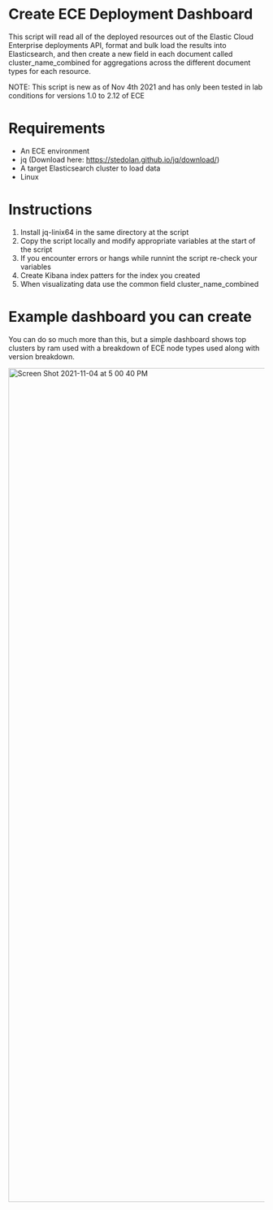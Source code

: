 # Create ECE Deployment Dashboard
This script will read all of the deployed resources out of the Elastic Cloud Enterprise deployments API, format and bulk load the results into Elasticsearch, and then create a new field in each document called cluster_name_combined for aggregations across the different document types for each resource.

NOTE: This script is new as of Nov 4th 2021 and has only been tested in lab conditions for versions 1.0 to 2.12 of ECE

# Requirements
- An ECE environment
- jq (Download here: https://stedolan.github.io/jq/download/)
- A target Elasticsearch cluster to load data
- Linux

# Instructions
1. Install jq-linix64 in the same directory at the script
2. Copy the script locally and modify appropriate variables at the start of the script
3. If you encounter errors or hangs while runnint the script re-check your variables
4. Create Kibana index patters for the index you created
5. When visualizating data use the common field cluster_name_combined

# Example dashboard you can create
You can do so much more than this, but a simple dashboard shows top clusters by ram used with a breakdown of ECE node types used along with version breakdown.

<img width="1642" alt="Screen Shot 2021-11-04 at 5 00 40 PM" src="https://user-images.githubusercontent.com/38725582/140419985-d9c6f9eb-6639-4c54-8db9-bd43792ce8ae.png">

